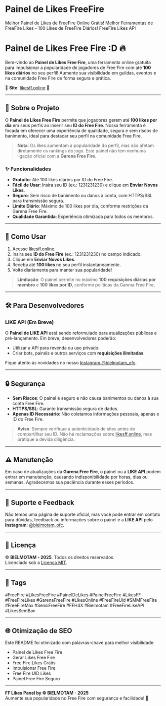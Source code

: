# Painel de Likes FreeFire
Melhor Painel de Likes de FreeFire Online Grátis!
Melhor Ferramentas de FreeFire Likes - 100 Likes de FreeFire Diários!
FreeFire Likes API

# Painel de Likes Free Fire :D 🔥

Bem-vindo ao **Painel de Likes Free Fire**, uma ferramenta online gratuita para impulsionar a popularidade de jogadores de Free Fire com até **100 likes diários** no seu perfil! Aumente sua visibilidade em guildas, eventos e na comunidade Free Fire de forma segura e prática.

🌟 **Site**: [likesff.online](https://likesff.online) 🌟

---

## 📖 Sobre o Projeto

O **Painel de Likes Free Fire** permite que jogadores gerem até **100 likes por dia** em seus perfis ao inserir seu **ID do Free Fire**. Nossa ferramenta é focada em oferecer uma experiência de qualidade, segura e sem riscos de banimento, ideal para destacar seu perfil na comunidade Free Fire.

> **Nota**: Os likes aumentam a popularidade do perfil, mas não afetam diretamente os rankings do jogo. Este painel não tem nenhuma ligação oficial com a **Garena Free Fire**.

### ✨ Funcionalidades
- **Gratuito**: Até 100 likes diários por ID do Free Fire.
- **Fácil de Usar**: Insira seu ID (ex.: 1231231230) e clique em **Enviar Novos Likes**.
- **Seguro**: Sem risco de banimento ou danos à conta, com HTTPS/SSL para transmissão segura.
- **Limite Diário**: Máximo de 100 likes por dia, conforme restrições da Garena Free Fire.
- **Qualidade Garantida**: Experiência otimizada para todos os membros.

---

## 🚀 Como Usar

1. Acesse [likesff.online](https://likesff.online).
2. Insira seu **ID do Free Fire** (ex.: 1231231230) no campo indicado.
3. Clique em **Enviar Novos Likes**.
4. Receba até **100 likes** no seu perfil instantaneamente.
5. Volte diariamente para manter sua popularidade!

> **Limitação**: O painel permite no máximo **100 requisições diárias por membro** e **100 likes por ID**, conforme políticas da Garena Free Fire.

---

## 🛠️ Para Desenvolvedores

### LIKE API (Em Breve)
O **Painel de LIKE API** está sendo reformulado para atualizações públicas e pré-lançamento. Em breve, desenvolvedores poderão:
- Utilizar a API para revenda ou uso privado.
- Criar bots, painéis e outros serviços com **requisições ilimitadas**.

Fique atento às novidades no nosso [Instagram @bielmotam_ofc](https://www.instagram.com/bielmotam_ofc/).

---

## 🔒 Segurança

- **Sem Riscos**: O painel é seguro e não causa banimentos ou danos à sua conta Free Fire.
- **HTTPS/SSL**: Garante transmissão segura de dados.
- **Apenas ID Necessário**: Não coletamos informações pessoais, apenas o ID do Free Fire.

> **Aviso**: Sempre verifique a autenticidade de sites antes de compartilhar seu ID. Não há reclamações sobre [likesff.online](https://likesff.online), mas pratique a devida diligência.

---

## ⚠️ Manutenção

Em caso de atualizações da **Garena Free Fire**, o painel ou a **LIKE API** podem entrar em manutenção, causando indisponibilidade por horas, dias ou semanas. Agradecemos sua paciência durante esses períodos.

---

## 📩 Suporte e Feedback

Não temos uma página de suporte oficial, mas você pode entrar em contato para dúvidas, feedback ou informações sobre o painel e a **LIKE API** pelo **Instagram**: [@bielmotam_ofc](https://www.instagram.com/bielmotam_ofc/).

---

## 📝 Licença

© **BIELMOTAM - 2025**. Todos os direitos reservados.  
Licenciado sob a [Licença MIT](LICENSE).

---

## 🔖 Tags

#FreeFire #LikesFreeFire #PainelDeLikes #PainelFreeFire #LikesFF #FreeFireLikes #GarenaFreeFire #LikesOnline #FreeFireUid #SMMFreeFire #FreeFireMax #SensiFreeFire #FFH4X #Bielmotam #FreeFireLikeAPI #LikesSemBan

---

## 🌐 Otimização de SEO

Este README foi otimizado com palavras-chave para melhor visibilidade:
- Painel de Likes Free Fire
- Gerar Likes Free Fire
- Free Fire Likes Grátis
- Impulsionar Free Fire
- Free Fire UID Likes
- Painel Free Fire Seguro

---

**FF Likes Panel by © BIELMOTAM - 2025**  
Aumente sua popularidade no Free Fire com segurança e facilidade! 🚀
